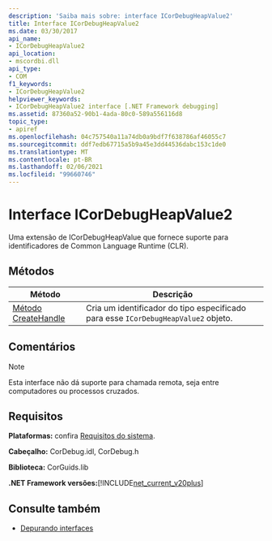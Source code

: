 ```yaml
---
description: 'Saiba mais sobre: interface ICorDebugHeapValue2'
title: Interface ICorDebugHeapValue2
ms.date: 03/30/2017
api_name:
- ICorDebugHeapValue2
api_location:
- mscordbi.dll
api_type:
- COM
f1_keywords:
- ICorDebugHeapValue2
helpviewer_keywords:
- ICorDebugHeapValue2 interface [.NET Framework debugging]
ms.assetid: 87360a52-90b1-4ada-80c0-589a556116d8
topic_type:
- apiref
ms.openlocfilehash: 04c757540a11a74db0a9bdf7f638786af46055c7
ms.sourcegitcommit: ddf7edb67715a5b9a45e3dd44536dabc153c1de0
ms.translationtype: MT
ms.contentlocale: pt-BR
ms.lasthandoff: 02/06/2021
ms.locfileid: "99660746"
---
```

# <a name="icordebugheapvalue2-interface"></a>Interface ICorDebugHeapValue2

Uma extensão de ICorDebugHeapValue que fornece suporte para identificadores de Common Language Runtime (CLR).  
  
## <a name="methods"></a>Métodos  
  
|Método|Descrição|  
|------------|-----------------|  
|[Método CreateHandle](icordebugheapvalue2-createhandle-method.md)|Cria um identificador do tipo especificado para esse `ICorDebugHeapValue2` objeto.|  
  
## <a name="remarks"></a>Comentários  
  
> [!NOTE]
> Esta interface não dá suporte para chamada remota, seja entre computadores ou processos cruzados.  
  
## <a name="requirements"></a>Requisitos  

 **Plataformas:** confira [Requisitos do sistema](../../get-started/system-requirements.md).  
  
 **Cabeçalho:** CorDebug.idl, CorDebug.h  
  
 **Biblioteca:** CorGuids.lib  
  
 **.NET Framework versões:**[!INCLUDE[net_current_v20plus](../../../../includes/net-current-v20plus-md.md)]  
  
## <a name="see-also"></a>Consulte também

- [Depurando interfaces](debugging-interfaces.md)

